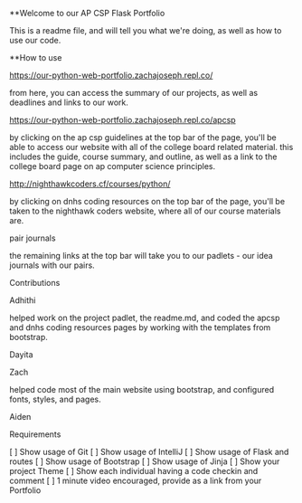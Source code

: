**Welcome to our AP CSP Flask Portfolio 

This is a readme file, and will tell you what we're doing, as well as how to use our code. 


**How to use

https://our-python-web-portfolio.zachajoseph.repl.co/

from here, you can access the summary of our projects, as well as deadlines and links to our work.

https://our-python-web-portfolio.zachajoseph.repl.co/apcsp

by clicking on the ap csp guidelines at the top bar of the page, you'll be able to access our website with all of the college board related material. this includes the guide, course summary, and outline, as well as a link to the college board page on ap computer science principles.

http://nighthawkcoders.cf/courses/python/

by clicking on dnhs coding resources on the top bar of the page, you'll be taken to the nighthawk coders website, where all of our course materials are.

pair journals

the remaining links at the top bar will take you to our padlets - our idea journals with our pairs.

Contributions

Adhithi

helped work on the project padlet, the readme.md, and coded the apcsp and dnhs coding resources pages by working with the templates from bootstrap.

Dayita

Zach

helped code most of the main website using bootstrap, and configured fonts, styles, and pages.

Aiden

Requirements

[ ] Show usage of Git
[ ] Show usage of IntelliJ
[ ] Show usage of Flask and routes
[ ] Show usage of Bootstrap
[ ] Show usage of Jinja
[ ] Show your project Theme
[ ] Show each individual having a code checkin and comment
[ ] 1 minute video encouraged, provide as a link from your Portfolio



